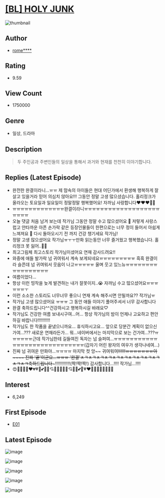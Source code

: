 # [[BL] HOLY JUNK](https://comic.naver.com/bestChallenge/list?titleId=735071)
![thumbnail](https://image-comic.pstatic.net/user_contents_data/challenge_comic/2020/02/01/328514/thumbnail_202x16484ba245a_7126_4680_802f_d0a1eb9b8893_00002671.JPEG)

## Author
- [rome****](https://comic.naver.com/artistTitle?id=328514)

## Rating
- 9.59

## View Count
- 1750000

## Genre
- 일상, 드라마

## Description
> 두 주인공과 주변인들의 일상을 통해서 과거와 현재를 천천히 이야기합니다.

## Replies (Latest Episode)
- 완전한 완결이라니...ㅠㅠ 제 맘속의 아이들은 현대 어딘가에서 환생해 행복하게 잘 살고 있을거라 믿어 의심치 않아요!!! 그동안 정말 고생 많으셨습니다. 홀리정크가 올라오는 토요일과 일요일이 정말정말 행복했어요! 자까님 사랑합니다❤️❤️❤️🫶🔥
- ㅠㅠㅠㅠㅠㅠㅠㅠㅠㅠㅠㅠㅠ완결이라니ㅠㅠㅠㅠㅠㅠㅠㅠㅠㅠㅠㅠㅠㅠㅠㅠㅠㅠㅠㅠㅠㅠㅠ
- 오늘 댓글 처음 남겨 보는데 작가님 그동안 정말 수고 많으셨어요 🥰 저렇게 사랑스럽고 안타까운 아픈 손가락 같은 등장인물들이 한편으로는 너무 정이 들어서 아쉽게 느껴져요 🥹 다시 돌아오시기 전 까지 건강 챙기세요 작가님!
- 정말 고생 많으셨어요 작가님ㅠㅜㅜ만화 읽는동안 너무 즐거웠고 행복했습니다. 홀리정크 못 잃어..🥹💓
- 최고그림체 최고스토리 작가님이셨어요 연재 감사드려요!!
- 와중에 애들 발가락 넘 귀여워서 계속 보게되네요ㅠㅠㅠㅠㅠㅠㅠㅠㅠ 흑흑 완결이라 슬픈데 넘 귀여워서 웃음이 나고ㅠㅠㅠㅠㅠ 울며 웃고 있느뉴ㅠㅠㅠㅠㅠㅠㅠㅠㅠㅠㅠㅠㅠㅠㅠㅠㅠ
- 여름이었다...
- 항상 이런 띵작을 늦게 발견하는 내가 잘못이지..😭 자까님 수고 많으셨어요ㅠㅠㅠㅠㅠㅠㅜ
- 이런 소소한 스토리도 너무너무 좋으니 연재 계속 해주시면 안될까요?? 작가님ㅠ
- 작가님 고생 많으셨어요 ㅠㅠㅠ 그 동안 애들 이야기 풀어주셔서 너무 감사합니다
- 완결 축하드립니다^^건강하시고 행복하시길 바래요♡
- 작가님도 건강한 여름 보내시구여...어... 항상 작가님의 밤이 언제나 고요하고 편안하길 바랍니다!!!!!!!!!!
- 작가님도 한 작품을 끝냈으니까요... 휴식하시고요... 앞으로 당분간 계획이 없으신가여...??? 새로운 연재라든가... 뭐...네이버에서는 마지막으로 보는 건가여...???ㅠㅠㅠㅠㅠㅠ근데 작가님한테 길들여진 독자는 넘 슬퍼여...ㅠㅠㅠㅠㅠㅠㅠㅠㅠㅠㅠㅠㅠㅠㅠㅠㅠㅠㅠㅠㅠㅠㅠㅠㅠㅠㅠㅠㅠ(갑자기 어린 왕자의 여우가 생각나네여...)
- 진짜 넘 귀여운 만화야...ㅠㅠㅠㅠ 마지막 컷 앙~~ 귀여워여~~!!!!!!ㅠㅠㅠㅠㅠㅠㅠ아~~~~ 진짜 '끝'이군요...ㅠㅠㅠ '완결'ㅊㅋㅊㅋㅊㅋㅊㅋㅊㅋㅊㅋㅊㅋㅊㅋㅊㅋㅊㅋㅊㅋㅊㅋ축하드립니다~~~!!!!!!!!!!!!(짝!짝!짝!) 감사합니다...!!!! 작가님...!!!!
- 😍💛💙💜💚❤💔💗💓💕💖💞💘🎉🎉🎉🎉🎉💘💞💖💕💓💗❤💚💜💙💛😍😍😍😍

## Interest
- 6,249

## First Episode
- [E01](https://comic.naver.com/bestChallenge/detail?titleId=735071&no=1)

## Latest Episode
![image](https://image-comic.pstatic.net/user_contents_data/challenge_comic/2022/06/26/328514/upload_7147270213681297460.jpeg)

![image](https://image-comic.pstatic.net/user_contents_data/challenge_comic/2022/06/26/328514/upload_3832673441159603256.jpeg)

![image](https://image-comic.pstatic.net/user_contents_data/challenge_comic/2022/06/26/328514/upload_7293356826877506659.jpeg)

![image](https://image-comic.pstatic.net/user_contents_data/challenge_comic/2022/06/26/328514/upload_7306301174636045109.jpeg)

![image](https://image-comic.pstatic.net/user_contents_data/challenge_comic/2022/06/26/328514/upload_4062872920705478704.jpeg)
